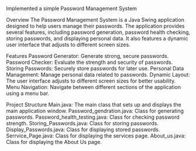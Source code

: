 Implemented a simple Password Management System

Overview
The Password Management System is a Java Swing application designed to help users manage their passwords. The application provides several features, including password generation, password health checking, storing passwords, and displaying personal data. It also features a dynamic user interface that adjusts to different screen sizes.


Features
Password Generator: Generate strong, secure passwords.
Password Checker: Evaluate the strength and security of passwords.
Storing Passwords: Securely store passwords for later use.
Personal Data Management: Manage personal data related to passwords.
Dynamic Layout: The user interface adjusts to different screen sizes for better usability.
Menu Navigation: Navigate between different sections of the application using a menu bar.

Project Structure
Main.java: The main class that sets up and displays the main application window.
Password_gendration.java: Class for generating passwords.
Password_health_testing.java: Class for checking password strength.
Storing_Passwords.java: Class for storing passwords.
Display_Passwords.java: Class for displaying stored passwords.
Serrvice_Page.java: Class for displaying the services page.
About_us.java: Class for displaying the About Us page.
